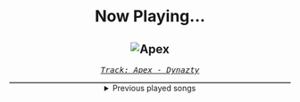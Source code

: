 <div align="center"> 
<h1>Now Playing...</h1>

![Apex](https://i.scdn.co/image/ab67616d00001e02e130d1576c55aa9b9d166442)
--
_<samp><a href="https://open.spotify.com/track/0NEL2NUnH0CvGcsv1tJRt9">Track: Apex - Dynazty</a></samp>_

<div style="border: 1px #4B5054 solid"></div>
<details>
  <summary>
    Previous played songs
  </summary>
  <table>
    <thead>
      <tr>
        <th>
          Artist
        </th>
        <th>
          Song
        </th>
        <th>
          Link
        </th>
      </tr>
    </thead>
    <tbody>
      <tr><td>Dynazty</td><td>Apex</td><td><a href="https://open.spotify.com/track/0NEL2NUnH0CvGcsv1tJRt9">https://open.spotify.com/track/0NEL2NUnH0CvGcsv1tJRt9</a></td></tr><tr><td>Dynazty</td><td>Presence of Mind</td><td><a href="https://open.spotify.com/track/59S8Ygd3NlTfadqCyBiKDz">https://open.spotify.com/track/59S8Ygd3NlTfadqCyBiKDz</a></td></tr><tr><td>Dynazty</td><td>Paradise of the Architect</td><td><a href="https://open.spotify.com/track/7hqs3ETKRmNqS755z3a3S9">https://open.spotify.com/track/7hqs3ETKRmNqS755z3a3S9</a></td></tr><tr><td>Dynazty</td><td>The Man and the Elements</td><td><a href="https://open.spotify.com/track/4vtdjwr2ZyvdyYA6mrele1">https://open.spotify.com/track/4vtdjwr2ZyvdyYA6mrele1</a></td></tr><tr><td>Dynazty</td><td>The Dark Delight</td><td><a href="https://open.spotify.com/track/49BhHgwaPAJPrxk6WfcYBn">https://open.spotify.com/track/49BhHgwaPAJPrxk6WfcYBn</a></td></tr><tr><td>Dynazty</td><td>Heartless Madness</td><td><a href="https://open.spotify.com/track/4QaxyJsbo5AR3bnEB7ko8h">https://open.spotify.com/track/4QaxyJsbo5AR3bnEB7ko8h</a></td></tr><tr><td>Dynazty</td><td>Threading the Needle</td><td><a href="https://open.spotify.com/track/2A26MfC3X458oYqO9A7WHX">https://open.spotify.com/track/2A26MfC3X458oYqO9A7WHX</a></td></tr><tr><td>Dynazty</td><td>The Black</td><td><a href="https://open.spotify.com/track/1oAZZp31NpgMedmizH2k3H">https://open.spotify.com/track/1oAZZp31NpgMedmizH2k3H</a></td></tr><tr><td>Dynazty</td><td>The Black</td><td><a href="https://open.spotify.com/track/1oAZZp31NpgMedmizH2k3H">https://open.spotify.com/track/1oAZZp31NpgMedmizH2k3H</a></td></tr><tr><td>Dynazty</td><td>Threading the Needle</td><td><a href="https://open.spotify.com/track/2A26MfC3X458oYqO9A7WHX">https://open.spotify.com/track/2A26MfC3X458oYqO9A7WHX</a></td></tr><tr><td>Dynazty</td><td>Waterfall</td><td><a href="https://open.spotify.com/track/4vdcD3AH3bhRN5nJVYZVsF">https://open.spotify.com/track/4vdcD3AH3bhRN5nJVYZVsF</a></td></tr><tr><td>Dynazty</td><td>The Shoulder Devil - Bonus Track</td><td><a href="https://open.spotify.com/track/0CsvllCGlCojPXRu8GRbCP">https://open.spotify.com/track/0CsvllCGlCojPXRu8GRbCP</a></td></tr><tr><td>Dynazty</td><td>The Shoulder Devil - Bonus Track</td><td><a href="https://open.spotify.com/track/0CsvllCGlCojPXRu8GRbCP">https://open.spotify.com/track/0CsvllCGlCojPXRu8GRbCP</a></td></tr><tr><td>Dynazty</td><td>Presence of Mind</td><td><a href="https://open.spotify.com/track/59S8Ygd3NlTfadqCyBiKDz">https://open.spotify.com/track/59S8Ygd3NlTfadqCyBiKDz</a></td></tr><tr><td>Dynazty</td><td>The Shoulder Devil - Bonus Track</td><td><a href="https://open.spotify.com/track/0CsvllCGlCojPXRu8GRbCP">https://open.spotify.com/track/0CsvllCGlCojPXRu8GRbCP</a></td></tr><tr><td>Dynazty</td><td>Heartless Madness</td><td><a href="https://open.spotify.com/track/4QaxyJsbo5AR3bnEB7ko8h">https://open.spotify.com/track/4QaxyJsbo5AR3bnEB7ko8h</a></td></tr><tr><td>Eleine</td><td>Enemies</td><td><a href="https://open.spotify.com/track/1yFmGyOnAcYolkOoC66Caz">https://open.spotify.com/track/1yFmGyOnAcYolkOoC66Caz</a></td></tr><tr><td>Spoken</td><td>Through It All</td><td><a href="https://open.spotify.com/track/3nB5TJEl7taRMwlaoHiOry">https://open.spotify.com/track/3nB5TJEl7taRMwlaoHiOry</a></td></tr><tr><td>Britney Spears</td><td>Break the Ice</td><td><a href="https://open.spotify.com/track/52K4Nl7eVNqUpUeJeWJlwT">https://open.spotify.com/track/52K4Nl7eVNqUpUeJeWJlwT</a></td></tr><tr><td>Dope</td><td>Die MF Die</td><td><a href="https://open.spotify.com/track/5bU4KX47KqtDKKaLM4QCzh">https://open.spotify.com/track/5bU4KX47KqtDKKaLM4QCzh</a></td></tr>
    </tbody>
  </table>
</details>

</div>
